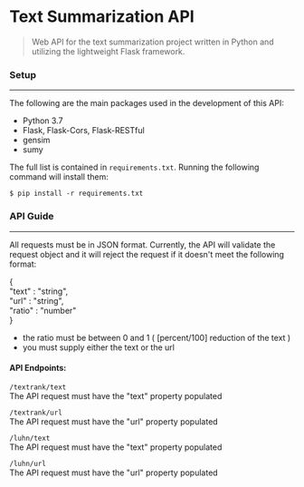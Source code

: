 # Text Summarization API
> Web API for the text summarization project written in Python and utilizing the lightweight Flask framework.

### Setup
____
The following are the main packages used in the development of this API:
- Python 3.7
- Flask, Flask-Cors, Flask-RESTful
- gensim
- sumy

The full list is contained in `requirements.txt`. Running the following command will install them:

`$ pip install -r requirements.txt`

### API Guide
___
All requests must be in JSON format. Currently, the API will validate the request object and it will reject the request if it doesn't meet the following format:

{<br/>
    "text" : "string", <br/>
    "url" : "string", <br/>
    "ratio" : "number" <br/>
}

- the ratio must be between 0 and 1 ( [percent/100] reduction of the text )
- you must supply either the text or the url

#### API Endpoints:
`/textrank/text` <br/>
The API request must have the "text" property populated

`/textrank/url` <br/>
The API request must have the "url" property populated

`/luhn/text` <br/>
The API request must have the "text" property populated

`/luhn/url` <br/>
The API request must have the "url" property populated



